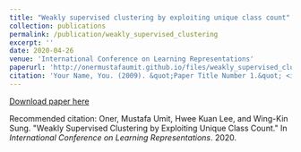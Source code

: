 ```yaml
---
title: "Weakly supervised clustering by exploiting unique class count"
collection: publications
permalink: /publication/weakly_supervised_clustering
excerpt: ''
date: 2020-04-26
venue: 'International Conference on Learning Representations'
paperurl: 'http://onermustafaumit.github.io/files/weakly_supervised_clustering.pdf'
citation: 'Your Name, You. (2009). &quot;Paper Title Number 1.&quot; <i>Journal 1</i>. 1(1).'
---
```



[Download paper here](http://onermustafaumit.github.io/files/weakly_supervised_clustering.pdf)

Recommended citation: Oner, Mustafa Umit, Hwee Kuan Lee, and Wing-Kin Sung. "Weakly Supervised Clustering by Exploiting Unique Class Count." In <i>International Conference on Learning Representations</i>. 2020.
